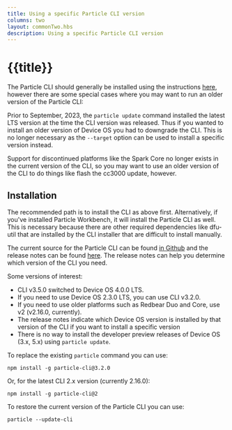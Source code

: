 ```yaml
---
title: Using a specific Particle CLI version
columns: two
layout: commonTwo.hbs
description: Using a specific Particle CLI version
---
```


# {{title}}

The Particle CLI should generally be installed using the instructions [here](/getting-started/developer-tools/cli), however there are some special cases where you may want to run an older version of the Particle CLI:

Prior to September, 2023, the `particle update` command installed the latest LTS version at the time the CLI version was released. Thus if you wanted to install an older version of Device OS you had to downgrade the CLI. This is no longer necessary as the `--target` option can be used to install a specific version instead.

Support for discontinued platforms like the Spark Core no longer exists in the current version of the CLI, so you may want to use an older version of the CLI to do things like flash the cc3000 update, however.

## Installation

The recommended path is to install the CLI as above first. Alternatively, if you've installed Particle Workbench, it will install the Particle CLI as well. This is necessary because there are other required dependencies like dfu-util that are installed by the CLI installer that are difficult to install manually.

The current source for the Particle CLI can be found [in Github](https://github.com/particle-iot/particle-cli) and the release notes can be found [here](https://github.com/particle-iot/particle-cli/releases). The release notes can help you determine which version of the CLI you need.

Some versions of interest:

- CLI v3.5.0 switched to Device OS 4.0.0 LTS. 
- If you need to use Device OS 2.3.0 LTS, you can use CLI v3.2.0.
- If you need to use older platforms such as Redbear Duo and Core, use v2 (v2.16.0, currently).
- The release notes indicate which Device OS version is installed by that version of the CLI if you want to install a specific version
- There is no way to install the developer preview releases of Device OS (3.x, 5.x) using `particle update`.


To replace the existing `particle` command you can use:

```
npm install -g particle-cli@3.2.0
```

Or, for the latest CLI 2.x version (currently 2.16.0):

```
npm install -g particle-cli@2
```

To restore the current version of the Particle CLI you can use:

```
particle --update-cli
```
